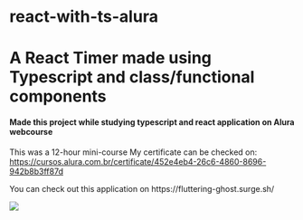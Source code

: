 # react-with-ts-alura
<h1>A React Timer made using Typescript and class/functional components</h1>

<h4>Made this project while studying typescript and react application on Alura webcourse</h4

This was a 12-hour mini-course
My certificate can be checked on: https://cursos.alura.com.br/certificate/452e4eb4-26c6-4860-8696-942b8b3ff87d

<p> You can check out this application on https://fluttering-ghost.surge.sh/ </p>


<a href='https://postimg.cc/5HgYNWS3' target='_blank'><img src='https://i.postimg.cc/5HgYNWS3/123.png'/></a>
